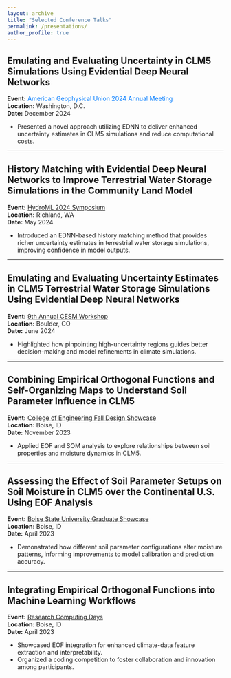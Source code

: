 ```yaml
---
layout: archive
title: "Selected Conference Talks"
permalink: /presentations/
author_profile: true
---
```


## Emulating and Evaluating Uncertainty in CLM5 Simulations Using Evidential Deep Neural Networks  
**Event:** <a href="https://www.agu.org/annual-meeting-2024"
   style="display:inline-block;
          color:#007bff;
          text-decoration:none;
          margin-right:1rem;">
  American Geophysical Union 2024 Annual Meeting
</a>      
**Location:** Washington, D.C.  
**Date:** December 2024  

- Presented a novel approach utilizing EDNN to deliver enhanced uncertainty estimates in CLM5 simulations and reduce computational costs.

---
## History Matching with Evidential Deep Neural Networks to Improve Terrestrial Water Storage Simulations in the Community Land Model  
**Event:** [HydroML 2024 Symposium](https://www.pnnl.gov/events/hydroml-2024-symposium)      
**Location:** Richland, WA  
**Date:** May 2024  

- Introduced an EDNN-based history matching method that provides richer uncertainty estimates in terrestrial water storage simulations, improving confidence in model outputs.

---
## Emulating and Evaluating Uncertainty Estimates in CLM5 Terrestrial Water Storage Simulations Using Evidential Deep Neural Networks  
**Event:** [9th Annual CESM Workshop](https://www.cesm.ucar.edu/events/351/agenda)     
**Location:** Boulder, CO  
**Date:** June 2024  

- Highlighted how pinpointing high-uncertainty regions guides better decision-making and model refinements in climate simulations.

---
## Combining Empirical Orthogonal Functions and Self-Organizing Maps to Understand Soil Parameter Influence in CLM5  
**Event:** [College of Engineering Fall Design Showcase](https://www.boisestate.edu/coen/news-events/annual-design-showcase/)      
**Location:** Boise, ID  
**Date:** November 2023  

- Applied EOF and SOM analysis to explore relationships between soil properties and moisture dynamics in CLM5.

---
## Assessing the Effect of Soil Parameter Setups on Soil Moisture in CLM5 over the Continental U.S. Using EOF Analysis  
**Event:** [Boise State University Graduate Showcase](https://www.boisestate.edu/graduatecollege/showcase/)  
**Location:** Boise, ID  
**Date:** April 2023  

- Demonstrated how different soil parameter configurations alter moisture patterns, informing improvements to model calibration and prediction accuracy.

---
## Integrating Empirical Orthogonal Functions into Machine Learning Workflows  
**Event:** [Research Computing Days](https://www.boisestate.edu/rcs/research-computing-day/)  
**Location:** Boise, ID  
**Date:** April 2023  

- Showcased EOF integration for enhanced climate-data feature extraction and interpretability.  
- Organized a coding competition to foster collaboration and innovation among participants.

